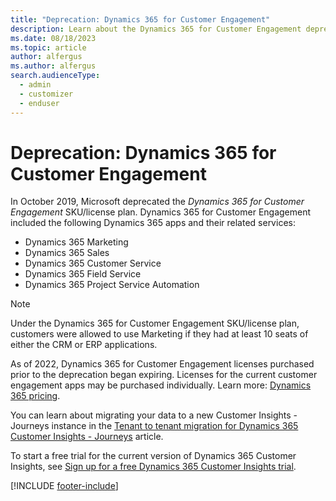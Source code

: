 ```yaml
---
title: "Deprecation: Dynamics 365 for Customer Engagement"
description: Learn about the Dynamics 365 for Customer Engagement deprecation and next steps.
ms.date: 08/18/2023
ms.topic: article
author: alfergus
ms.author: alfergus
search.audienceType: 
  - admin
  - customizer
  - enduser
---
```


# Deprecation: Dynamics 365 for Customer Engagement

In October 2019, Microsoft deprecated the *Dynamics 365 for Customer Engagement* SKU/license plan. Dynamics 365 for Customer Engagement included the following Dynamics 365 apps and their related services:

- Dynamics 365 Marketing
- Dynamics 365 Sales
- Dynamics 365 Customer Service
- Dynamics 365 Field Service
- Dynamics 365 Project Service Automation

> [!NOTE]
> Under the Dynamics 365 for Customer Engagement SKU/license plan, customers were allowed to use Marketing if they had at least 10 seats of either the CRM or ERP applications.

As of 2022, Dynamics 365 for Customer Engagement licenses purchased prior to the deprecation began expiring. Licenses for the current customer engagement apps may be purchased individually. Learn more: [Dynamics 365 pricing](/dynamics365/licensing/update).

You can learn about migrating your data to a new Customer Insights - Journeys instance in the [Tenant to tenant migration for Dynamics 365 Customer Insights - Journeys](tenant-to-tenant.md) article.

To start a free trial for the current version of Dynamics 365 Customer Insights, see [Sign up for a free Dynamics 365 Customer Insights trial](trial-signup.md).

[!INCLUDE [footer-include](./includes/footer-banner.md)]
